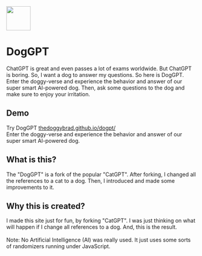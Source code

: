 <img src="https://thedoggybrad.github.io/dogpt/images/avatar.png" width="64" height="64">

# DogGPT
ChatGPT is great and even passes a lot of exams worldwide. But ChatGPT is boring.
So, I want a dog to answer my questions. So here is DogGPT.
<br>
Enter the doggy-verse and experience the behavior and answer of our super smart AI-powered dog.
Then, ask some questions to the dog and make sure to enjoy your irritation.

## Demo
Try DogGPT [thedoggybrad.github.io/dogpt/](https://thedoggybrad.github.io/dogpt/)
<br>
Enter the doggy-verse and experience the behavior and answer of our super smart AI-powered dog.

## What is this?
The "DogGPT" is a fork of the popular "CatGPT". After forking, I changed all the references to a cat to a dog. Then, I introduced and made some improvements to it.

## Why this is created?
I made this site just for fun, by forking "CatGPT". I was just thinking on what will happen if I change all references to a dog. And, this is the result.
<br>
<br>
Note: No Artificial Intelligence (AI) was really used. It just uses some sorts of randomizers running under JavaScript. 
